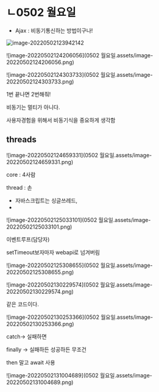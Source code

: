 # ㄴ0502 월요일

* Ajax : 비동기통신하는 방법이구나!

![image-20220502123942142](C:\Users\star3\AppData\Roaming\Typora\typora-user-images\image-20220502123942142.png)

![image-20220502124206056](0502 월요일.assets/image-20220502124206056.png)

![image-20220502124303733](0502 월요일.assets/image-20220502124303733.png)

1번 끝나면 2번해줘!



비동기는 멀티가 아니다.



사용자경험을 위해서 비동기식을 중요하게 생각함





## threads

![image-20220502124659331](0502 월요일.assets/image-20220502124659331.png)

core : 4사람

thread : 손



* 자바스크립트는 싱글쓰레드,
* 

![image-20220502125033101](0502 월요일.assets/image-20220502125033101.png)

이벤트루프(담당자)

setTimeout보자마자 webapi로 넘겨버림

![image-20220502125308655](0502 월요일.assets/image-20220502125308655.png)

![image-20220502130229574](0502 월요일.assets/image-20220502130229574.png)

같은 코드이다.

![image-20220502130253366](0502 월요일.assets/image-20220502130253366.png)

catch-> 실패하면

finally -> 실패하든 성공하든 무조건





then 말고 await 사용

![image-20220502131004689](0502 월요일.assets/image-20220502131004689.png)